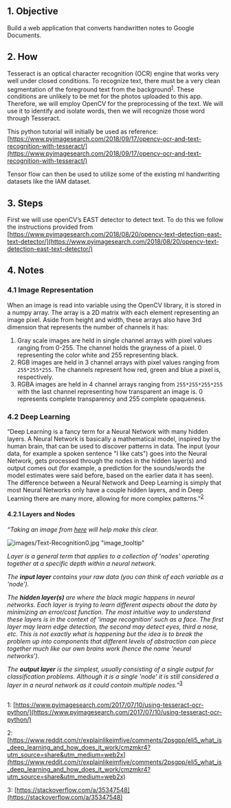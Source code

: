 ## 1. Objective

Build a web application that converts handwritten notes to Google Documents.


## 2. How

Tesseract is an optical character recognition (OCR) engine that works very well under closed conditions. To recognize text, there must be a very clean segmentation of the foreground text from the background<sup>[1](#1)</sup>. These conditions are unlikely to be met for the photos uploaded to this app. Therefore, we will employ OpenCV for the preprocessing of the text. We will use it to identify and isolate words, then we will recognize those word through Tesseract.

This python tutorial will initially be used as reference: [https://www.pyimagesearch.com/2018/09/17/opencv-ocr-and-text-recognition-with-tesseract/](https://www.pyimagesearch.com/2018/09/17/opencv-ocr-and-text-recognition-with-tesseract/)

Tensor flow can then be used to utilize some of the existing ml handwriting datasets like the IAM dataset.


## 3. Steps

First we will use openCV’s EAST detector to detect text. To do this we follow the instructions provided from [https://www.pyimagesearch.com/2018/08/20/opencv-text-detection-east-text-detector/](https://www.pyimagesearch.com/2018/08/20/opencv-text-detection-east-text-detector/)


## 4. Notes


### 4.1 Image Representation

When an image is read into variable using the OpenCV library, it is stored in a numpy array. The array is a 2D matrix with each element representing an image pixel. Aside from height and width, these arrays also have 3rd dimension that represents the number of channels it has:



1. Gray scale images are held in single channel arrays with pixel values ranging from 0-255. The channel holds the grayness of a pixel. 0 representing the color white and 255 representing black.
2.  RGB images are held in 3 channel arrays with pixel values ranging from ``255*255*255``. The channels represent how red, green and blue a pixel is, respectively.
3. RGBA images are held in 4 channel arrays ranging from ``255*255*255*255`` with the last channel representing how transparent an image is. 0 represents complete transparency and 255 complete opaqueness.


### 4.2 Deep Learning

“Deep Learning is a fancy term for a Neural Network with many hidden layers. A Neural Network is basically a mathematical model, inspired by the human brain, that can be used to discover patterns in data. The input (your data, for example a spoken sentence "I like cats") goes into the Neural Network, gets processed through the nodes in the hidden layer(s) and output comes out (for example, a prediction for the sounds/words the model estimates were said before, based on the earlier data it has seen). The difference between a Neural Network and Deep Learning is simply that most Neural Networks only have a couple hidden layers, and in Deep Learning there are many more, allowing for more complex patterns.”<sup>[2](#2)</sup>



#### 4.2.1 Layers and Nodes

_“Taking an image from [here](http://cs231n.github.io/neural-networks-1/) will help make this clear._

![images/Text-Recognition0.jpg "image_tooltip"](http://cs231n.github.io/assets/nn1/neural_net2.jpeg)

_Layer is a general term that applies to a collection of 'nodes' operating together at a specific depth within a neural network._

_The **input layer** contains your raw data (you can think of each variable as a 'node')._

_The **hidden layer(s)** are where the black magic happens in neural networks. Each layer is trying to learn different aspects about the data by minimizing an error/cost function. The most intuitive way to understand these layers is in the context of 'image recognition' such as a face. The first layer may learn edge detection, the second may detect eyes, third a nose, etc. This is not exactly what is happening but the idea is to break the problem up into components that different levels of abstraction can piece together much like our own brains work (hence the name 'neural networks')._

_The **output layer** is the simplest, usually consisting of a single output for classification problems. Although it is a single 'node' it is still considered a layer in a neural network as it could contain multiple nodes.”_<sup>[3](#3)</sup>



##

<a name="1">1</a>:
     [https://www.pyimagesearch.com/2017/07/10/using-tesseract-ocr-python/](https://www.pyimagesearch.com/2017/07/10/using-tesseract-ocr-python/)

<a name="2">2</a>:[https://www.reddit.com/r/explainlikeimfive/comments/2psgpp/eli5_what_is_deep_learning_and_how_does_it_work/cmzmkr4?utm_source=share&utm_medium=web2x](https://www.reddit.com/r/explainlikeimfive/comments/2psgpp/eli5_what_is_deep_learning_and_how_does_it_work/cmzmkr4?utm_source=share&utm_medium=web2x)

<a name="3">3</a>:
     [https://stackoverflow.com/a/35347548](https://stackoverflow.com/a/35347548)
